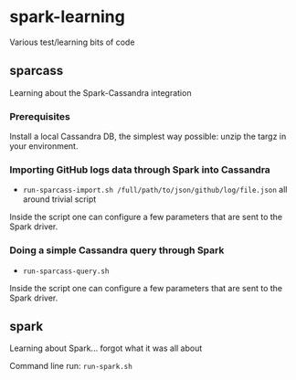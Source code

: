 # spark-learning
Various test/learning bits of code

## sparcass
Learning about the Spark-Cassandra integration

### Prerequisites

Install a local Cassandra DB, the simplest way possible:
unzip the targz in your environment.

### Importing GitHub logs data through Spark into Cassandra

 - `run-sparcass-import.sh /full/path/to/json/github/log/file.json` all around trivial script
 
 Inside the script one can configure a few parameters that are sent to the Spark driver.

### Doing a simple Cassandra query through Spark

 - `run-sparcass-query.sh`  
 
 Inside the script one can configure a few parameters that are sent to the Spark driver.

## spark
Learning about Spark... forgot what it was all about

Command line run: `run-spark.sh`
